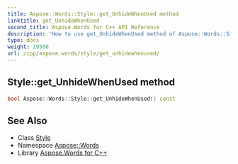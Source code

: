 ```yaml
---
title: Aspose::Words::Style::get_UnhideWhenUsed method
linktitle: get_UnhideWhenUsed
second_title: Aspose.Words for C++ API Reference
description: 'How to use get_UnhideWhenUsed method of Aspose::Words::Style class in C++.'
type: docs
weight: 19500
url: /cpp/aspose.words/style/get_unhidewhenused/
---
```

## Style::get_UnhideWhenUsed method




```cpp
bool Aspose::Words::Style::get_UnhideWhenUsed() const
```

## See Also

* Class [Style](../)
* Namespace [Aspose::Words](../../)
* Library [Aspose.Words for C++](../../../)

